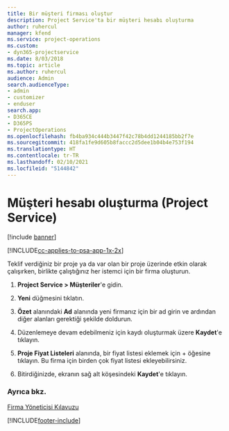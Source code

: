 ```yaml
---
title: Bir müşteri firması oluştur
description: Project Service'ta bir müşteri hesabı oluşturma
author: ruhercul
manager: kfend
ms.service: project-operations
ms.custom:
- dyn365-projectservice
ms.date: 8/03/2018
ms.topic: article
ms.author: ruhercul
audience: Admin
search.audienceType:
- admin
- customizer
- enduser
search.app:
- D365CE
- D365PS
- ProjectOperations
ms.openlocfilehash: fb4ba934c444b3447f42c78b4dd1244185bb2f7e
ms.sourcegitcommit: 418fa1fe9d605b8faccc2d5dee1b04b4e753f194
ms.translationtype: HT
ms.contentlocale: tr-TR
ms.lasthandoff: 02/10/2021
ms.locfileid: "5144842"
---
```

# <a name="create-a-customer-account-project-service"></a>Müşteri hesabı oluşturma (Project Service)

[!include [banner](../includes/psa-now-project-operations.md)]

[!INCLUDE[cc-applies-to-psa-app-1x-2x](../includes/cc-applies-to-psa-app-1x-2x.md)]

Teklif verdiğiniz bir proje ya da var olan bir proje üzerinde etkin olarak çalışırken, birlikte çalıştığınız her istemci için bir firma oluşturun.  
  
1.  **Project Service > Müşteriler**'e gidin.  
  
2.  **Yeni** düğmesini tıklatın.  
  
3.  **Özet** alanındaki **Ad** alanında yeni firmanız için bir ad girin ve ardından diğer alanları gerektiği şekilde doldurun.  
  
4.  Düzenlemeye devam edebilmeniz için kaydı oluşturmak üzere **Kaydet**'e tıklayın.  
  
5.  **Proje Fiyat Listeleri** alanında, bir fiyat listesi eklemek için + öğesine tıklayın. Bu firma için birden çok fiyat listesi ekleyebilirsiniz.  
  
6.  Bitirdiğinizde, ekranın sağ alt köşesindeki **Kaydet**'e tıklayın.  
  
### <a name="see-also"></a>Ayrıca bkz.  
 [Firma Yöneticisi Kılavuzu](../psa/account-manager-guide.md)


[!INCLUDE[footer-include](../includes/footer-banner.md)]